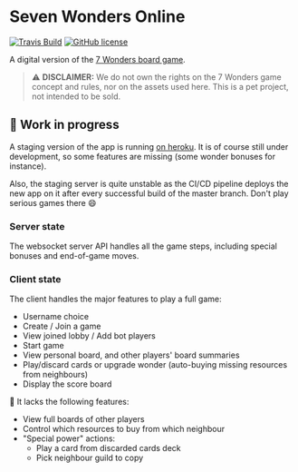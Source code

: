 # Seven Wonders Online

[![Travis Build](https://img.shields.io/travis/joffrey-bion/seven-wonders/master.svg)](https://travis-ci.org/joffrey-bion/seven-wonders)
[![GitHub license](https://img.shields.io/badge/license-MIT-blue.svg)](https://github.com/joffrey-bion/seven-wonders/blob/master/LICENSE)

A digital version of the [7 Wonders board game](https://en.wikipedia.org/wiki/7_Wonders_(board_game)).

> :warning: **DISCLAIMER:** We do not own the rights on the 7 Wonders game concept and rules, 
> nor on the assets used here. This is a pet project, not intended to be sold.

## :construction: Work in progress

A staging version of the app is running [on heroku](https://seven-wonders-online.herokuapp.com/).
It is of course still under development, so some features are missing (some wonder bonuses for instance).

Also, the staging server is quite unstable as the CI/CD pipeline deploys the new app on it after every successful
build of the master branch. Don't play serious games there :smile:
 
### Server state

The websocket server API handles all the game steps, including special bonuses and end-of-game moves.

### Client state

The client handles the major features to play a full game:
- Username choice
- Create / Join a game
- View joined lobby / Add bot players
- Start game
- View personal board, and other players' board summaries
- Play/discard cards or upgrade wonder (auto-buying missing resources from neighbours)
- Display the score board

:construction: It lacks the following features:
- View full boards of other players
- Control which resources to buy from which neighbour
- "Special power" actions:
  - Play a card from discarded cards deck
  - Pick neighbour guild to copy

